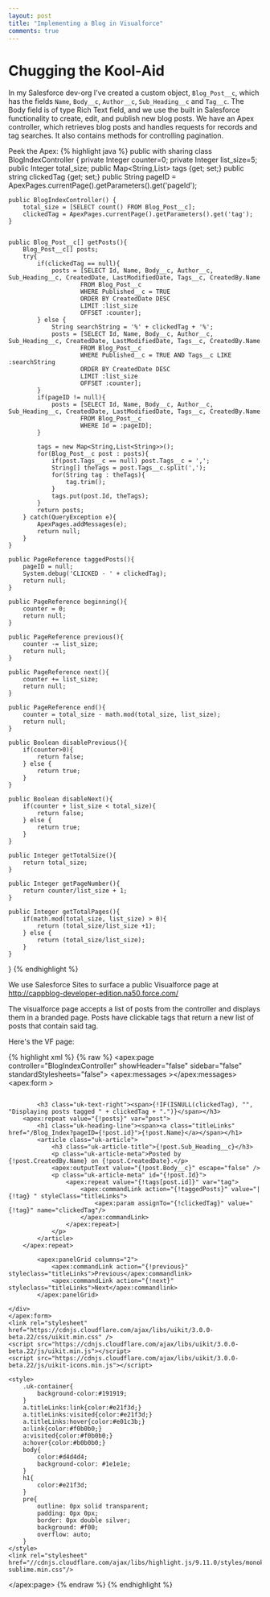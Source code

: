 ```yaml
---
layout: post
title: "Implementing a Blog in Visualforce"
comments: true
---
```

# Chugging the Kool-Aid

In my Salesforce dev-org I've created a custom object, `Blog_Post__c`, which has the fields `Name`, `Body__c`, `Author__c`, `Sub_Heading__c` and `Tag__c`. The Body field is of type Rich Text field, and we use the built in Salesforce functionality to create, edit, and publish new blog posts. We have an Apex controller, which retrieves blog posts and handles requests for records and tag searches. It also contains methods for controlling pagination.

Peek the Apex: <!--more-->
{% highlight java %}
public with sharing class BlogIndexController {
    private Integer counter=0;
    private Integer list_size=5;
    public Integer total_size;
    public Map<String,List<String>> tags {get; set;}
    public string clickedTag {get; set;}
    public String pageID = ApexPages.currentPage().getParameters().get('pageId');
    
    public BlogIndexController() {
        total_size = [SELECT count() FROM Blog_Post__c];
        clickedTag = ApexPages.currentPage().getParameters().get('tag');
    }
    

    public Blog_Post__c[] getPosts(){
        Blog_Post__c[] posts;
        try{
            if(clickedTag == null){
                posts = [SELECT Id, Name, Body__c, Author__c, Sub_Heading__c, CreatedDate, LastModifiedDate, Tags__c, CreatedBy.Name
                        FROM Blog_Post__c 
                        WHERE Published__c = TRUE
                        ORDER BY CreatedDate DESC 
                        LIMIT :list_size 
                        OFFSET :counter];
            } else {
                String searchString = '%' + clickedTag + '%';
                posts = [SELECT Id, Name, Body__c, Author__c, Sub_Heading__c, CreatedDate, LastModifiedDate, Tags__c, CreatedBy.Name
                        FROM Blog_Post__c 
                        WHERE Published__c = TRUE AND Tags__c LIKE :searchString
                        ORDER BY CreatedDate DESC 
                        LIMIT :list_size 
                        OFFSET :counter];
            }
            if(pageID != null){
                posts = [SELECT Id, Name, Body__c, Author__c, Sub_Heading__c, CreatedDate, LastModifiedDate, Tags__c, CreatedBy.Name
                        FROM Blog_Post__c 
                        WHERE Id = :pageID];
            }
            
            tags = new Map<String,List<String>>();
            for(Blog_Post__c post : posts){
                if(post.Tags__c == null) post.Tags__c = ',';
                String[] theTags = post.Tags__c.split(',');
                for(String tag : theTags){
                    tag.trim();
                }
                tags.put(post.Id, theTags);
            } 
            return posts;
        } catch(QueryException e){
            ApexPages.addMessages(e);
            return null;
        }        
    }
    
    public PageReference taggedPosts(){
        pageID = null;
        System.debug('CLICKED - ' + clickedTag);
        return null;
    }
    
    public PageReference beginning(){
        counter = 0;
        return null;
    }
    
    public PageReference previous(){
        counter -= list_size;
        return null;
    }
    
    public PageReference next(){
        counter += list_size;
        return null;
    }
    
    public PageReference end(){
        counter = total_size - math.mod(total_size, list_size);
        return null;
    }
    
    public Boolean disablePrevious(){
        if(counter>0){
            return false;
        } else {
            return true;
        }
    }
    
    public Boolean disableNext(){
        if(counter + list_size < total_size){
            return false;
        } else {
            return true;
        }
    }
    
    public Integer getTotalSize(){
        return total_size;
    }
    
    public Integer getPageNumber(){
        return counter/list_size + 1;
    }
    
    public Integer getTotalPages(){
        if(math.mod(total_size, list_size) > 0){
            return (total_size/list_size +1);
        } else {
            return (total_size/list_size);
        }
    }
}
{% endhighlight %}

We use Salesforce Sites to surface a public Visualforce page at http://cappblog-developer-edition.na50.force.com/

The visualforce page accepts a list of posts from the controller and displays them in a branded page. Posts have clickable tags that return a new list of posts that contain said tag.

Here's the VF page:

{% highlight xml %}
{% raw %}
<apex:page controller="BlogIndexController" showHeader="false" sidebar="false" standardStylesheets="false">
<apex:messages ></apex:messages>
    <title>SF.BLOG</title>
    <apex:form >
    <div class="uk-container uk-dark">
            <img src="{!URLFOR($Resource.logo)}" alt=""/>
            
            <h3 class="uk-text-right"><span>{!IF(ISNULL(clickedTag), "", "Displaying posts tagged " + clickedTag + ".")}</span></h3>
    	<apex:repeat value="{!posts}" var="post">
            <h1 class="uk-heading-line"><span><a class="titleLinks" href="/Blog_Index?pageID={!post.id}">{!post.Name}</a></span></h1>
            <article class="uk-article">
                <h3 class="uk-article-title">{!post.Sub_Heading__c}</h3>
                <p class="uk-article-meta">Posted by {!post.CreatedBy.Name} on {!post.CreatedDate}.</p>
                <apex:outputText value="{!post.Body__c}" escape="false" />
                <p class="uk-article-meta" id="{!post.Id}">
                    <apex:repeat value="{!tags[post.id]}" var="tag">
                        <apex:commandLink action="{!taggedPosts}" value="| {!tag} " styleClass="titleLinks">
                            <apex:param assignTo="{!clickedTag}" value="{!tag}" name="clickedTag"/>
                        </apex:commandLink>
                    </apex:repeat>|
                </p>
            </article>
        </apex:repeat>
        
            <apex:panelGrid columns="2">
                <apex:commandLink action="{!previous}" styleclass="titleLinks">Previous</apex:commandlink>
                <apex:commandLink action="{!next}" styleclass="titleLinks">Next</apex:commandlink>
            </apex:panelGrid>
        
    </div>
    </apex:form>
    <link rel="stylesheet" href="https://cdnjs.cloudflare.com/ajax/libs/uikit/3.0.0-beta.22/css/uikit.min.css" />
    <script src="https://cdnjs.cloudflare.com/ajax/libs/uikit/3.0.0-beta.22/js/uikit.min.js"></script>
    <script src="https://cdnjs.cloudflare.com/ajax/libs/uikit/3.0.0-beta.22/js/uikit-icons.min.js"></script>
    
    <style>
        .uk-container{
            background-color:#191919;
        }
        a.titleLinks:link{color:#e21f3d;}
        a.titleLinks:visited{color:#e21f3d;}
        a.titleLinks:hover{color:#e01c3b;}
        a:link{color:#f0b0b0;}
        a:visited{color:#f0b0b0;}
        a:hover{color:#b0b0b0;}
        body{
            color:#d4d4d4;
            background-color: #1e1e1e;
        }
        h1{
            color:#e21f3d;
        }
        pre{
            outline: 0px solid transparent;
            padding: 0px 0px; 
            border: 0px double silver;
            background: #f00; 
            overflow: auto;
        }
    </style>
    <link rel="stylesheet" href="//cdnjs.cloudflare.com/ajax/libs/highlight.js/9.11.0/styles/monokai-sublime.min.css"/>
<script src="//cdnjs.cloudflare.com/ajax/libs/highlight.js/9.11.0/highlight.min.js"></script>
<script>hljs.initHighlightingOnLoad();</script>
</apex:page>
{% endraw %}
{% endhighlight %}